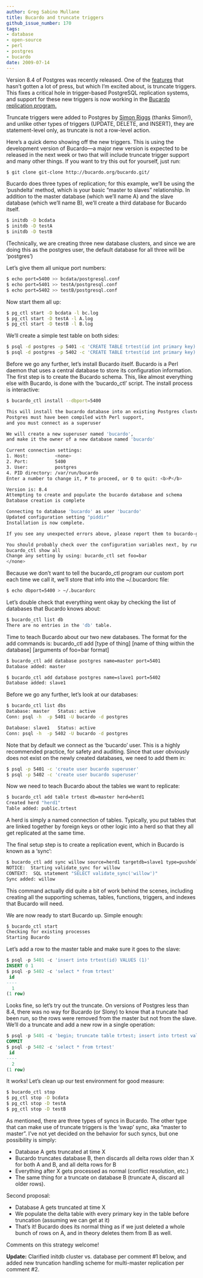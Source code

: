 ```yaml
---
author: Greg Sabino Mullane
title: Bucardo and truncate triggers
github_issue_number: 170
tags:
- database
- open-source
- perl
- postgres
- bucardo
date: 2009-07-14
---
```


Version 8.4 of Postgres was recently released. One of the [features](https://www.postgresql.org/docs/8.4/static/release-8-4.html) that hasn’t gotten a lot of press, but which I’m excited about, is truncate triggers. This fixes a critical hole in trigger-based PostgreSQL replication systems, and support for these new triggers is now working in the [Bucardo replication program.](https://bucardo.org)

Truncate triggers were added to Postgres by [Simon Riggs](https://wiki.postgresql.org/wiki/Simon_Riggs%27_Development_Projects) (thanks Simon!), and unlike other types of triggers (UPDATE, DELETE, and INSERT), they are statement-level only, as truncate is not a row-level action.

Here’s a quick demo showing off the new triggers. This is using the development version of Bucardo—​a major new version is expected to be released in the next week or two that will include truncate trigger support and many other things. If you want to try this out for yourself, just run:

```bash
$ git clone git-clone http://bucardo.org/bucardo.git/
```

Bucardo does three types of replication; for this example, we’ll be using the ‘pushdelta’ method, which is your basic “master to slaves” relationship. In addition to the master database (which we’ll name A) and the slave database (which we’ll name B), we’ll create a third database for Bucardo itself.

```bash
$ initdb -D bcdata
$ initdb -D testA 
$ initdb -D testB 
```

(Technically, we are creating three new database clusters, and since we are doing this as the postgres user, the default database for all three will be ‘postgres’)

Let’s give them all unique port numbers:

```bash
$ echo port=5400 >> bcdata/postgresql.conf
$ echo port=5401 >> testA/postgresql.conf 
$ echo port=5402 >> testB/postgresql.conf 
```

Now start them all up:

```bash
$ pg_ctl start -D bcdata -l bc.log
$ pg_ctl start -D testA -l A.log
$ pg_ctl start -D testB -l B.log
```

We’ll create a simple test table on both sides:

```bash
$ psql -d postgres -p 5401 -c 'CREATE TABLE trtest(id int primary key)'
$ psql -d postgres -p 5402 -c 'CREATE TABLE trtest(id int primary key)'
```

Before we go any further, let’s install Bucardo itself. Bucardo is a Perl daemon that uses a central database to store its configuration information. The first step is to create the Bucardo schema. This, like almost everything else with Bucardo, is done with the ‘bucardo_ctl’ script. The install process is interactive:

```bash
$ bucardo_ctl install --dbport=5400

This will install the bucardo database into an existing Postgres cluster.
Postgres must have been compiled with Perl support,
and you must connect as a superuser

We will create a new superuser named 'bucardo',
and make it the owner of a new database named 'bucardo'

Current connection settings:
1. Host:          <none>
2. Port:          5400
3. User:          postgres
4. PID directory: /var/run/bucardo
Enter a number to change it, P to proceed, or Q to quit: <b>P</b>

Version is: 8.4
Attempting to create and populate the bucardo database and schema
Database creation is complete

Connecting to database 'bucardo' as user 'bucardo'
Updated configuration setting "piddir"
Installation is now complete.

If you see any unexpected errors above, please report them to bucardo-general@bucardo.org

You should probably check over the configuration variables next, by running:
bucardo_ctl show all
Change any setting by using: bucardo_ctl set foo=bar
</none>
```

Because we don’t want to tell the bucardo_ctl program our custom port each time we call it, we’ll store that info into the ~/.bucardorc file:

```bash
$ echo dbport=5400 > ~/.bucardorc
```

Let’s double check that everything went okay by checking the list of databases that Bucardo knows about:

```bash
$ bucardo_ctl list db
There are no entries in the 'db' table.
```

Time to teach Bucardo about our two new databases. The format for the add commands is: bucardo_ctl add [type of thing] [name of thing within the database] [arguments of foo=bar format]

```bash
$ bucardo_ctl add database postgres name=master port=5401
Database added: master

$ bucardo_ctl add database postgres name=slave1 port=5402
Database added: slave1
```

Before we go any further, let’s look at our databases:

```bash
$ bucardo_ctl list dbs
Database: master   Status: active
Conn: psql -h  -p 5401 -U bucardo -d postgres

Database: slave1   Status: active
Conn: psql -h  -p 5402 -U bucardo -d postgres
```

Note that by default we connect as the ‘bucardo’ user. This is a highly recommended practice, for safety and auditing. Since that user obviously does not exist on the newly created databases, we need to add them in:

```bash
$ psql -p 5401 -c 'create user bucardo superuser'
$ psql -p 5402 -c 'create user bucardo superuser'
```

Now we need to teach Bucardo about the tables we want to replicate:

```bash
$ bucardo_ctl add table trtest db=master herd=herd1
Created herd "herd1"
Table added: public.trtest
```

A herd is simply a named connection of tables. Typically, you put tables that are linked together by foreign keys or other logic into a herd so that they all get replicated at the same time.

The final setup step is to create a replication event, which in Bucardo is known as a ‘sync’:

```bash
$ bucardo_ctl add sync willow source=herd1 targetdb=slave1 type=pushdelta
NOTICE:  Starting validate_sync for willow
CONTEXT:  SQL statement "SELECT validate_sync('willow')"
Sync added: willow
```

This command actually did quite a bit of work behind the scenes, including creating all the supporting schemas, tables, functions, triggers, and indexes that Bucardo will need.

We are now ready to start Bucardo up. Simple enough:

```bash
$ bucardo_ctl start
Checking for existing processes
Starting Bucardo
```

Let’s add a row to the master table and make sure it goes to the slave:

```sql
$ psql -p 5401 -c 'insert into trtest(id) VALUES (1)'
INSERT 0 1
$ psql -p 5402 -c 'select * from trtest'
 id
----
  1
(1 row)
```

Looks fine, so let’s try out the truncate. On versions of Postgres less than 8.4, there was no way for Bucardo (or Slony) to know that a truncate had been run, so the rows were removed from the master but not from the slave. We’ll do a truncate and add a new row in a single operation:

```sql
$ psql -p 5401 -c 'begin; truncate table trtest; insert into trtest values (2); commit'
COMMIT
$ psql -p 5402 -c 'select * from trtest'
 id
----
  2
(1 row)
```

It works! Let’s clean up our test environment for good measure:

```bash
$ bucardo_ctl stop
$ pg_ctl stop -D bcdata
$ pg_ctl stop -D testA
$ pg_ctl stop -D testB
```

As mentioned, there are three types of syncs in Bucardo. The other type that can make use of truncate triggers is the ‘swap’ sync, aka “master to master”. I’ve not yet decided on the behavior for such syncs, but one possibility is simply:

- Database A gets truncated at time X
- Bucardo truncates database B, then discards all delta rows older than X for both A and B, and all delta rows for B
- Everything after X gets processed as normal (conflict resolution, etc.)
- The same thing for a truncate on database B (truncate A, discard all older rows).

Second proposal:

- Database A gets truncated at time X
- We populate the delta table with every primary key in the table before truncation (assuming we can get at it)
- That’s it! Bucardo does its normal thing as if we just deleted a whole bunch of rows on A, and in theory deletes them from B as well.

Comments on this strategy welcome!

**Update:** Clarified initdb cluster vs. database per comment #1 below, and added new truncation handling scheme for multi-master replication per comment #2.
